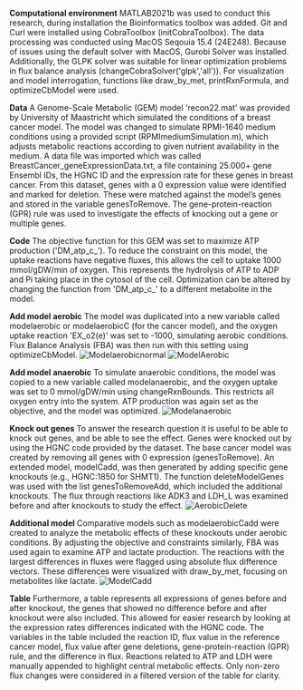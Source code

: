 **Computational environment**
MATLAB2021b was used to conduct this research, during installation the Bioinformatics toolbox was added. Git and Curl were installed using CobraToolbox (initCobraToolbox). The data processing was conducted using MacOS Seqouia 15.4 (24E248). Because of issues using the default solver with MacOS, Gurobi Solver was installed. Additionally, the GLPK solver was suitable for linear optimization problems in flux balance analysis (changeCobraSolver('glpk','all')). For visualization and model interrogation, functions like draw_by_met, printRxnFormula, and optimizeCbModel were used.

**Data**
A Genome-Scale Metabolic (GEM) model 'recon22.mat' was provided by University of Maastricht which simulated the conditions of a breast cancer model. The model was changed to simulate RPMI-1640 medium conditions using a provided script (RPMImediumSimulation.m), which adjusts metabolic reactions according to given nutrient availability in the medium. A data file was imported which was called BreastCancer_geneExpressionData.txt, a file containing 25.000+ gene Ensembl IDs, the HGNC ID and the expression rate for these genes in breast cancer. From this dataset, genes with a 0 expression value were identified and marked for deletion. These were matched against the model’s genes and stored in the variable genesToRemove. The gene-protein-reaction (GPR) rule was used to investigate the effects of knocking out a gene or multiple genes. 

**Code**
The objective function for this GEM was set to maximize ATP production ('DM_atp_c_'). To reduce the constraint on this model, the uptake reactions have negative fluxes, this allows the cell to uptake 1000 mmol/gDW/min of oxygen. This represents the hydrolysis of ATP to ADP and Pi taking place in the cytosol of the cell. Optimization can be altered by changing the function from 'DM_atp_c_' to a different metabolite in the model.

**Add model aerobic**
The model was duplicated into a new variable called modelaerobic or modelaerobicC (for the cancer model), and the oxygen uptake reaction 'EX_o2(e)' was set to -1000, simulating aerobic conditions. Flux Balance Analysis (FBA) was then run with this setting using optimizeCbModel.
![Modelaerobicnormal](https://github.com/user-attachments/assets/f3a06213-3b0b-4290-824d-8875d2f3f971)
![ModelAerobic](https://github.com/user-attachments/assets/8c1f5c24-df51-40f2-b494-0cbbd043f3d8)

**Add model anaerobic**
To simulate anaerobic conditions, the model was copied to a new variable called modelanaerobic, and the oxygen uptake was set to 0 mmol/gDW/min using changeRxnBounds. This restricts all oxygen entry into the system. ATP production was again set as the objective, and the model was optimized. 
![Modelanaerobic](https://github.com/user-attachments/assets/ea609183-1924-4359-82e5-76b35e5d1a44)

**Knock out genes**
To answer the research question it is useful to be able to knock out genes, and be able to see the effect. Genes were knocked out by using the HGNC code provided by the dataset. The base cancer model was created by removing all genes with 0 expression (genesToRemove). An extended model, modelCadd, was then generated by adding specific gene knockouts (e.g., HGNC:1850 for SHMT1). The function deleteModelGenes was used with the list genesToRemoveAdd, which included the additional knockouts. The flux through reactions like ADK3 and LDH_L was examined before and after knockouts to study the effect.
![AerobicDelete](https://github.com/user-attachments/assets/5c523a7e-50d0-45cf-ac6c-602ac168488d)

**Additional model**
Comparative models such as modelaerobicCadd were created to analyze the metabolic effects of these knockouts under aerobic conditions. By adjusting the objective and constraints similarly, FBA was used again to examine ATP and lactate production. The reactions with the largest differences in fluxes were flagged using absolute flux difference vectors. These differences were visualized with draw_by_met, focusing on metabolites like lactate.
![ModelCadd](https://github.com/user-attachments/assets/37ce5f7e-8acc-4fea-8e17-81d4e9cd3ba6)

**Table**
Furthermore, a table represents all expressions of genes before and after knockout, the genes that showed no difference before and after knockout were also included. This allowed for easier research by looking at the expression rates differences indicated with the HGNC code. The variables in the table included the reaction ID, flux value in the reference cancer model, flux value after gene deletions, gene-protein-reaction (GPR) rule, and the difference in flux. Reactions related to ATP and LDH were manually appended to highlight central metabolic effects. Only non-zero flux changes were considered in a filtered version of the table for clarity.






